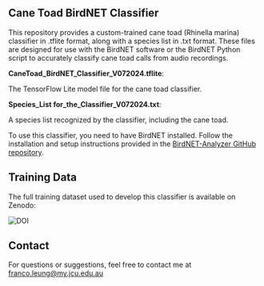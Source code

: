 ## Cane Toad BirdNET Classifier

This repository provides a custom-trained cane toad (Rhinella marina) classifier in .tflite format, along with a species list in .txt format. These files are designed for use with the BirdNET software or the BirdNET Python script to accurately classify cane toad calls from audio recordings.

**CaneToad_BirdNET_Classifier_V072024.tflite**: 

The TensorFlow Lite model file for the cane toad classifier.

**Species_List for_the_Classifier_V072024.txt**:

A species list recognized by the classifier, including the cane toad.

To use this classifier, you need to have BirdNET installed. Follow the installation and setup instructions provided in the [BirdNET-Analyzer GitHub repository](https://github.com/kahst/BirdNET-Analyzer).

## Training Data
The full training dataset used to develop this classifier is available on Zenodo:

![DOI](https://zenodo.org/badge/DOI/10.5281/zenodo.13826911.svg)

## Contact
For questions or suggestions, feel free to contact me at franco.leung@my.jcu.edu.au



